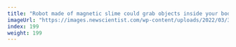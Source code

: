```yaml
---
title: "Robot made of magnetic slime could grab objects inside your body"
imageUrl: "https://images.newscientist.com/wp-content/uploads/2022/03/31145751/SEI_96443182.jpg?width=600"
index: 199
weight: 199
---
```

